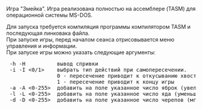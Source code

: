 Игра "Змейка". Игра реализована полностью на ассемблере (TASM) для операционной системы MS-DOS.

Для запуска требуется компиляция программы компилятором TASM и последующая линковака файла.<br>
При запуске игры, перед началом сеанса отрисовывается меню управления и информации.<br>
При запуске игры можно указать следующие аргументы:<br>
<pre>
 -h -H          вывод спривки
 -i -I <0/1>    выбрать тип действий при самопересечении. 
                0 - пересечение приводит к откусыванию хвоста
                1 - пересечение приводит к концу игры
 -a -A <0-255>  добавить на поле указанное число яброк (увеличивает размер змейки на 1)
 -l -L <0-255>  добавить на поле указанное число яда (уменьшает размер змейки на 1)
 -d -D <0-255>  добавить на поле указанное число черепов (мгновенная смерть)
</pre>
